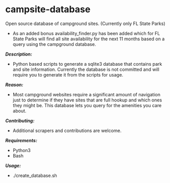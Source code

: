 # campsite-database
Open source database of campground sites. (Currently only FL State Parks)
- As an added bonus availability_finder.py has been added which for FL State Parks will find all site availability for the next 11 months based on a query using the campground database.

***Description:***
- Python based scripts to generate a sqlite3 database that contains park and site information.  Currently the database is not committed and will require you to generate it from the scripts for usage.

***Reason:***
- Most campground websites require a significant amount of navigation just to determine if they have sites that are full hookup and which ones they might be.  This database lets you query for the amenities you care about.  

***Contributing:***
- Additional scrapers and contributions are welcome.

***Requirements:***
- Python3
- Bash

***Usage:***
- ./create_database.sh
